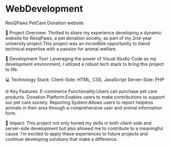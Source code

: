 # WebDevelopment
ResQPaws PetCare Donation website

🌟 Project Overview:
Thrilled to share my experience developing a dynamic website for ResqPaws, a pet donation society, as part of my 2nd-year university project.This project was an incredible opportunity to blend technical expertise with a passion for animal welfare.

🔧 Development Tool:
Leveraging the power of Visual Studio Code as my development environment, I utilized a robust tech stack to bring this project to life.

💻 Technology Stack:
 Client-Side: HTML, CSS, JavaScript
 Server-Side: PHP

🌐 Key Features:
E-commerce Functionality:Users can purchase pet care products.
Donation Platform:Enables users to make contributions to support our pet care society.
Reporting System:Allows users to report helpless animals in their area through a comprehensive user and animal information form.

🎯 Impact:
This project not only honed my skills in both client-side and server-side development but also allowed me to contribute to a meaningful cause. I’m excited to apply these experiences to future projects and continue developing solutions that make a difference.

